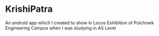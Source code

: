 # KrishiPatra
An android app which I created to show in Locus Exhibition of Pulchowk Engineering Campus when I was studying in AS Level


